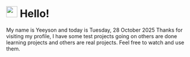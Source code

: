  <h1>
    <img src="https://emojis.slackmojis.com/emojis/images/1643510097/45343/hi.gif?1643510097" width="30"/> 
    Hello!
 </h1>
 <p>
    My name is Yeeyson and today is Tuesday, 28 October 2025
    Thanks for visiting my profile, I have some test projects going on others are done learning projects and others are real projects.
    Feel free to watch and use them.
 </p>
